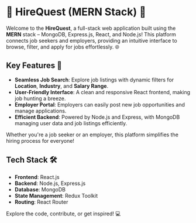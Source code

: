 # 🌟 HireQuest (MERN Stack) 🚀

Welcome to the **HireQuest**, a full-stack web application built using the **MERN** stack – MongoDB, Express.js, React, and Node.js! This platform connects job seekers and employers, providing an intuitive interface to browse, filter, and apply for jobs effortlessly. 🌐

## Key Features 🔑
- **Seamless Job Search**: Explore job listings with dynamic filters for **Location**, **Industry**, and **Salary Range**.
- **User-Friendly Interface**: A clean and responsive React frontend, making job hunting a breeze.
- **Employer Portal**: Employers can easily post new job opportunities and manage applications.
- **Efficient Backend**: Powered by Node.js and Express, with MongoDB managing user data and job listings efficiently.

Whether you're a job seeker or an employer, this platform simplifies the hiring process for everyone!

## Tech Stack 🛠️
- **Frontend**: React.js
- **Backend**: Node.js, Express.js
- **Database**: MongoDB
- **State Management**: Redux Toolkit
- **Routing**: React Router

Explore the code, contribute, or get inspired! 💻

